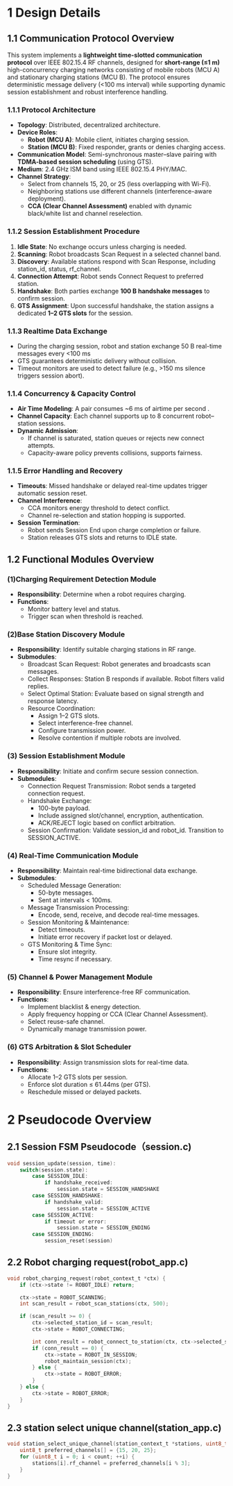 # 1 Design Details

## 1.1 Communication Protocol Overview
This system implements a **lightweight time-slotted communication protocol** over IEEE 802.15.4 RF channels, designed for **short-range (≤1 m)** high-concurrency charging networks consisting of mobile robots (MCU A) and stationary charging stations (MCU B). The protocol ensures deterministic message delivery (<100 ms interval) while supporting dynamic session establishment and robust interference handling.
### 1.1.1 Protocol Architecture
- **Topology**: Distributed, decentralized architecture.
- **Device Roles**:
    - **Robot (MCU A)**: Mobile client, initiates charging session.
    - **Station (MCU B)**: Fixed responder, grants or denies charging access.
- **Communication Model**: Semi-synchronous master–slave pairing with **TDMA-based session scheduling** (using GTS).
- **Medium**: 2.4 GHz ISM band using IEEE 802.15.4 PHY/MAC.
- **Channel Strategy**:
    - Select from channels 15, 20, or 25 (less overlapping with Wi-Fi).
    - Neighboring stations use different channels (interference-aware deployment).
    - **CCA (Clear Channel Assessment)** enabled with dynamic black/white list and channel reselection.
### 1.1.2 Session Establishment Procedure
1. **Idle State**: No exchange occurs unless charging is needed.
2. **Scanning**: Robot broadcasts Scan Request in a selected channel band.
3. **Discovery**: Available stations respond with Scan Response, including station_id, status, rf_channel.
4. **Connection Attempt**: Robot sends Connect Request to preferred station.
5. **Handshake**: Both parties exchange **100 B handshake messages** to confirm session.
6. **GTS Assignment**: Upon successful handshake, the station assigns a dedicated **1–2 GTS slots** for the session.
### 1.1.3 Realtime Data Exchange
- During the charging session, robot and station exchange 50 B real-time messages every <100 ms
- GTS guarantees deterministic delivery without collision.
- Timeout monitors are used to detect failure (e.g., >150 ms silence triggers session abort).
### 1.1.4 Concurrency & Capacity Control
- **Air Time Modeling**: A pair consumes ~6 ms of airtime per second .
- **Channel Capacity**: Each channel supports up to 8 concurrent robot–station sessions.
- **Dynamic Admission**:
    - If channel is saturated, station queues or rejects new connect attempts.
    - Capacity-aware policy prevents collisions, supports fairness.
### 1.1.5 Error Handling and Recovery
- **Timeouts**: Missed handshake or delayed real-time updates trigger automatic session reset.
- **Channel Interference**:
    - CCA monitors energy threshold to detect conflict.
    - Channel re-selection and station hopping is supported.
- **Session Termination**:
    - Robot sends Session End upon charge completion or failure.
    - Station releases GTS slots and returns to IDLE state.
## 1.2 Functional Modules Overview

### (1)Charging Requirement Detection Module
- **Responsibility**: Determine when a robot requires charging.
- **Functions**:
    - Monitor battery level and status.
    - Trigger scan when threshold is reached.
### (2)Base Station Discovery Module
- **Responsibility**: Identify suitable charging stations in RF range.
- **Submodules**:
    - Broadcast Scan Request: Robot generates and broadcasts scan messages.
    -  Collect Responses: Station B responds if available. Robot filters valid replies.
    - Select Optimal Station: Evaluate based on signal strength and response latency.
    - Resource Coordination:
        - Assign 1–2 GTS slots.
        - Select interference-free channel.
        - Configure transmission power.
        - Resolve contention if multiple robots are involved.
### (3) Session Establishment Module
- **Responsibility**: Initiate and confirm secure session connection.
- **Submodules**:
    - Connection Request Transmission: Robot sends a targeted connection request.
    - Handshake Exchange:
        - 100-byte payload.
        - Include assigned slot/channel, encryption, authentication.
        - ACK/REJECT logic based on conflict arbitration.
    - Session Confirmation: Validate session_id and robot_id. Transition to SESSION_ACTIVE.
### (4) Real-Time Communication Module
- **Responsibility**: Maintain real-time bidirectional data exchange.
- **Submodules**:
    - Scheduled Message Generation:
        - 50-byte messages.
        - Sent at intervals < 100ms.
    - Message Transmission Processing:
        - Encode, send, receive, and decode real-time messages.
    - Session Monitoring & Maintenance:
        - Detect timeouts.
        - Initiate error recovery if packet lost or delayed.
    - GTS Monitoring & Time Sync:
        - Ensure slot integrity.
        - Time resync if necessary.
### (5) Channel & Power Management Module
- **Responsibility**: Ensure interference-free RF communication.
- **Functions**:
    - Implement blacklist & energy detection.
    - Apply frequency hopping or CCA (Clear Channel Assessment).
    - Select reuse-safe channel.
    - Dynamically manage transmission power.
### (6) GTS Arbitration & Slot Scheduler
- **Responsibility**: Assign transmission slots for real-time data.
- **Functions**:
    - Allocate 1–2 GTS slots per session.
    - Enforce slot duration ≤ 61.44ms (per GTS).
    - Reschedule missed or delayed packets.
# 2 Pseudocode Overview
## 2.1  Session FSM Pseudocode（session.c)
```c
void session_update(session, time):
    switch(session.state):
        case SESSION_IDLE:
            if handshake_received:
                session.state = SESSION_HANDSHAKE
        case SESSION_HANDSHAKE:
            if handshake_valid:
                session.state = SESSION_ACTIVE
        case SESSION_ACTIVE:
            if timeout or error:
                session.state = SESSION_ENDING
        case SESSION_ENDING:
            session_reset(session)
```
## 2.2 Robot charging request(robot_app.c)
```c
void robot_charging_request(robot_context_t *ctx) {
    if (ctx->state != ROBOT_IDLE) return;

    ctx->state = ROBOT_SCANNING;
    int scan_result = robot_scan_stations(ctx, 500);  

    if (scan_result >= 0) {
        ctx->selected_station_id = scan_result;
        ctx->state = ROBOT_CONNECTING;

        int conn_result = robot_connect_to_station(ctx, ctx->selected_station_id);
        if (conn_result == 0) {
            ctx->state = ROBOT_IN_SESSION;
            robot_maintain_session(ctx);  
        } else {
            ctx->state = ROBOT_ERROR;
        }
    } else {
        ctx->state = ROBOT_ERROR;
    }
}
```
## 2.3 station select unique channel(station_app.c)
```c
void station_select_unique_channel(station_context_t *stations, uint8_t count) {
    uint8_t preferred_channels[] = {15, 20, 25};
    for (uint8_t i = 0; i < count; ++i) {
        stations[i].rf_channel = preferred_channels[i % 3];
    }
}
```